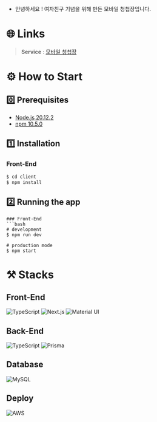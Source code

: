 * 안녕하세요 ! 여자친구 기념을 위해 만든 모바일 청첩장입니다.

# 🌐 Links
> **Service** : [모바일 청첩장](https://invitation-three-phi.vercel.app/) <br>

# ⚙️ How to Start
## 0️⃣ Prerequisites
* [Node.js 20.12.2](https://nodejs.org/en/download/package-manager/)
* [npm 10.5.0](https://www.npmjs.com/package/npm/v/10.5.2)
  
## 1️⃣ Installation

### Front-End
```bash       
$ cd client
$ npm install
```

## 2️⃣ Running the app

```
### Front-End
```bash
# development
$ npm run dev

# production mode
$ npm start
```

# ⚒️ Stacks
## Front-End
![TypeScript](https://img.shields.io/badge/TypeScript-3178C6?style=for-the-badge&logo=TypeScript&logoColor=white)
![Next.js](https://img.shields.io/badge/Next.js-000000?style=for-the-badge&logo=Next.js&logoColor=white)
![Material UI](https://img.shields.io/badge/Material%20UI-007FFF?style=for-the-badge&logo=MUI&logoColor=white)
## Back-End
![TypeScript](https://img.shields.io/badge/TypeScript-3178C6?style=for-the-badge&logo=TypeScript&logoColor=white)
![Prisma](https://img.shields.io/badge/Prisma-3982CE?style=for-the-badge&logo=Prisma&logoColor=white)

## Database
![MySQL](https://img.shields.io/badge/MySQL-4479A1?style=for-the-badge&logo=MySQL&logoColor=white)
## Deploy
![AWS](https://img.shields.io/badge/AWS-232F3E?style=for-the-badge&logo=AmazonAWS&logoColor=white)
